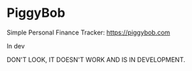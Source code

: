 # PiggyBob
Simple Personal Finance Tracker: https://piggybob.com



In dev

DON'T LOOK, IT DOESN'T WORK AND IS IN DEVELOPMENT.
